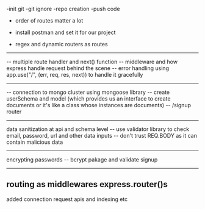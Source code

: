 -init git
-git ignore
-repo creation
-push code


- order of routes matter a lot

- install postman and set it for our project 
- regex and dynamic routers as routes
---------------------------------------------------
-- multiple route handler and next() function
-- middleware and how express handle request behind the scene
-- error handling using app.use("/", (err, req, res, next)) to handle it gracefully 

-----------------------------------------------------
-- connection to mongo cluster using mongoose library
-- create userSchema and model (which provides us an interface to create documents or it's like a class whose instances are documents)
-- /signup router

----------------------------------------------------
data sanitization  at api and schema level
-- use validator library to check email, password, url and other data inputs
-- don't trust REQ.BODY as it can contain malicious data

---------------------------------------------------
encrypting passwords -- bcrypt pakage and validate signup 

___________________________________________________
routing as middlewares express.router()s
--------------------------------------------------

added connection request apis and indexing etc

